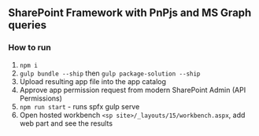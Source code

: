 ## SharePoint Framework with PnPjs and MS Graph queries

### How to run
1. `npm i`
2. `gulp bundle --ship` then `gulp package-solution --ship`
3. Upload resulting app file into the app catalog
4. Approve app permission request from modern SharePoint Admin (API Permissions)
5. `npm run start` - runs spfx gulp serve
6. Open hosted workbench `<sp site>/_layouts/15/workbench.aspx`, add web part and see the results